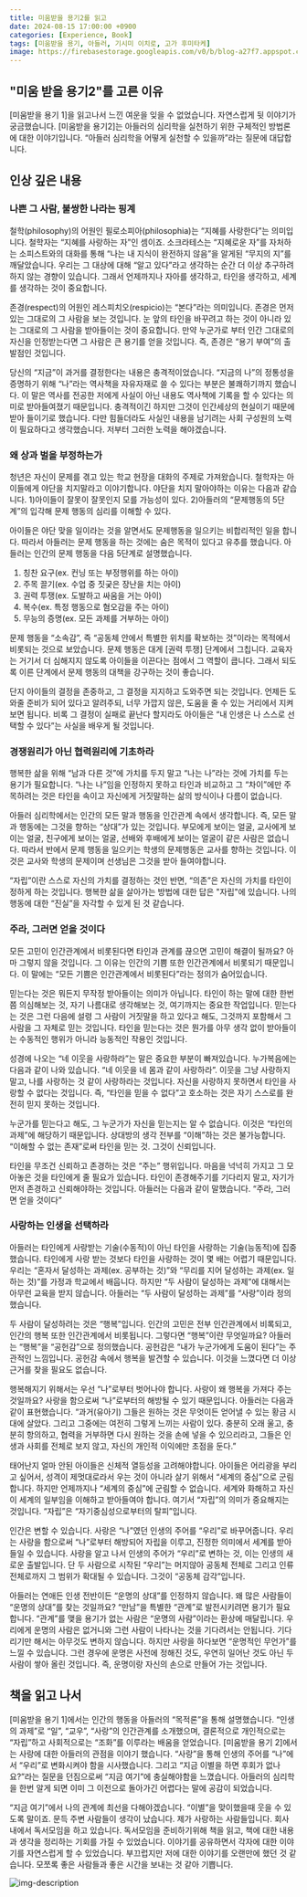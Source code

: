 ```yaml
---
title: 미움받을 용기2를 읽고
date: 2024-08-15 17:00:00 +0900
categories: [Experience, Book]
tags: [미움받을 용기, 아들러, 기시미 이치로, 고가 후미타케]
image: https://firebasestorage.googleapis.com/v0/b/blog-a27f7.appspot.com/o/images%2Fposts%2F2-courage-to-be-disliked-2%2Fcourage-to-be-disliked-2.jpg?alt=media&token=48e8d1c3-e900-4133-923d-0179beb3a095
---
```


## "미움 받을 용기2"를 고른 이유
[미움받을 용기 1]을 읽고나서 느낀 여운을 잊을 수 없었습니다. 자연스럽게 뒷 이야기가 궁금했습니다. [미움받을 용기2]는 아들러의 심리학을 실천하기 위한 구체적인 방법론에 대한 이야기입니다. “아들러 심리학을 어떻게 실천할 수 있을까”라는 질문에 대답합니다. 

## 인상 깊은 내용

### 나쁜 그 사람, 불쌍한 나라는 핑계
철학(philosophy)의 어원인 필로소피아(philosophia)는 “지혜를 사랑한다”는 의미입니다. 철학자는 “지혜를 사랑하는 자”인 셈이죠. 소크라테스는 “지혜로운 자”를 자처하는 소피스트와의 대화를 통해 “나는 내 지식이 완전하지 않음”을 알게된 “무지의 지”를 깨달았습니다. 우리는 그 대상에 대해 “알고 있다”라고 생각하는 순간 더 이상 추구하려하지 않는 경향이 있습니다. 그래서 언제까지나 자아를 생각하고, 타인을 생각하고, 세계를 생각하는 것이 중요합니다.

존경(respect)의 어원인 레스피치오(respicio)는 “본다”라는 의미입니다. 존경은 먼저 있는 그대로의 그 사람을 보는 것입니다. 눈 앞의 타인을 바꾸려고 하는 것이 아니라 있는 그대로의 그 사람을 받아들이는 것이 중요합니다. 만약 누군가로 부터 인간 그대로의 자신을 인정받는다면 그 사람은 큰 용기를 얻을 것입니다. 즉, 존경은 “용기 부여”의 출발점인 것입니다.

당신의 “지금”이 과거를 결정한다는 내용은 충격적이었습니다. “지금의 나”의 정통성을 증명하기 위해 “나”라는 역사책을 자유자재로 쓸 수 있다는 부분은 불쾌하기까지 했습니다. 이 말은 역사를 전공한 저에게 사실이 아닌 내용도 역사책에 기록을 할 수 있다는 의미로 받아들여졌기 때문입니다. 충격적이긴 하지만 그것이 인간세상의 현실이기 때문에 받아 들이기로 했습니다. 다만 힘들더라도 사실인 내용을 남기려는 사회 구성원의 노력이 필요하다고 생각했습니다. 저부터 그러한 노력을 해야겠습니다.

### 왜 상과 벌을 부정하는가
청년은 자신이 문제를 겪고 있는 학교 현장을 대화의 주제로 가져왔습니다. 철학자는 아이들에게 야단을 치지말라고 이야기합니다. 야단을 치지 말아야하는 이유는 다음과 같습니다. 1)아이들이 잘못이 잘못인지 모를 가능성이 있다. 2)아들러의 “문제행동의 5단계”의 입각해 문제 행동의 심리를 이해할 수 있다.

아이들은 야단 맞을 일이라는 것을 알면서도 문제행동을 일으키는 비합리적인 일을 합니다. 따라서 아들러는 문제 행동을 하는 것에는 숨은 목적이 있다고 유추를 했습니다. 아들러는 인간의 문제 행동을 다음 5단계로 설명했습니다.

1. 칭찬 요구(ex. 컨닝 또는 부정행위를 하는 아이)
2. 주목 끌기(ex. 수업 중 짓궂은 장난을 치는 아이)
3. 권력 투쟁(ex. 도발하고 싸움을 거는 아이)
4. 복수(ex. 특정 행동으로 혐오감을 주는 아이)
5. 무능의 증명(ex. 모든 과제를 거부하는 아이)

문제 행동을 “소속감”, 즉 “공동체 안에서 특별한 위치를 확보하는 것”이라는 목적에서 비롯되는 것으로 보았습니다. 문제 행동은 대게 [권력 투쟁] 단계에서 그칩니다. 교육자는 거기서 더 심해지지 않도록 아이들을 이끈다는 점에서 그 역할이 큽니다. 그래서 되도록 이른 단계에서 문제 행동의 대책을 강구하는 것이 좋습니다.

단지 아이들의 결정을 존중하고, 그 결정을 지지하고 도와주면 되는 것입니다. 언제든 도와줄 준비가 되어 있다고 알려주되, 너무 가깝지 않은, 도움을 줄 수 있는 거리에서 지켜보면 됩니다. 비록 그 결정이 실패로 끝난다 할지라도 아이들은 “내 인생은 나 스스로 선택할 수 있다”는 사실을 배우게 될 것입니다.

### 경쟁원리가 아닌 협력원리에 기초하라
행복한 삶을 위해 “남과 다른 것”에 가치를 두지 말고 “나는 나”라는 것에 가치를 두는 용기가 필요합니다. “나는 나”임을 인정하지 못하고 타인과 비교하고 그 “차이”에만 주목하려는 것은 타인을 속이고 자신에게 거짓말하는 삶의 방식이나 다름이 없습니다.

아들러 심리학에서는 인간의 모든 말과 행동을 인간관계 속에서 생각합니다. 즉, 모든 말과 행동에는 그것을 향하는 “상대”가 있는 것입니다. 부모에게 보이는 얼굴, 교사에게 보이는 얼굴, 친구에게 보이는 얼굴, 선배와 후배에게 보이는 얼굴이 같은 사람은 없습니다. 따라서 반에서 문제 행동을 일으키는 학생의 문제행동은 교사를 향하는 것입니다. 이것은 교사와 학생의 문제이며 선생님은 그것을 받아 들여야합니다.

“자립”이란 스스로 자신의 가치를 결정하는 것인 반면, “의존”은 자신의 가치를 타인이 정하게 하는 것입니다. 행복한 삶을 살아가는 방법에 대한 답은 "자립"에 있습니다. 나의 행동에 대한 “진실”을 자각할 수 있게 된 것 같습니다.

### 주라, 그러면 얻을 것이다
모든 고민이 인간관계에서 비롯된다면 타인과 관계를 끊으면 고민이 해결이 될까요? 아마 그렇지 않을 것입니다. 그 이유는 인간의 기쁨 또한 인간관계에서 비롯되기 때문입니다. 이 말에는 “모든 기쁨은 인간관계에서 비롯된다”라는 정의가 숨어있습니다.

믿는다는 것은 뭐든지 무작정 받아들이는 의미가 아닙니다. 타인이 하는 말에 대한 한번쯤 의심해보는 것, 자기 나름대로 생각해보는 것, 여기까지는 중요한 작업입니다. 믿는다는 것은 그런 다음에 설령 그 사람이 거짓말을 하고 있다고 해도, 그것까지 포함해서 그 사람을 그 자체로 믿는 것입니다. 타인을 믿는다는 것은 뭔가를 아무 생각 없이 받아들이는 수동적인 행위가 아니라 능동적인 작용인 것입니다.

성경에 나오는 “네 이웃을 사랑하라”는 말은 중요한 부분이 빠져있습니다. 누가복음에는 다음과 같이 나와 있습니다. “네 이웃을 네 몸과 같이 사랑하라”. 이웃을 그냥 사랑하지 말고, 나를 사랑하는 것 같이 사랑하라는 것입니다. 자신을 사랑하지 못하면서 타인을 사랑할 수 없다는 것입니다. 즉, “타인을 믿을 수 없다”고 호소하는 것은 자기 스스로를 완전히 믿지 못하는 것입니다.

누군가를 믿는다고 해도, 그 누군가가 자신을 믿는지는 알 수 없습니다. 이것은 “타인의 과제”에 해당하기 때문입니다. 상대방의 생각 전부를 “이해”하는 것은 불가능합니다. “이해할 수 없는 존재”로써 타인을 믿는 것. 그것이 신뢰입니다.

타인을 무조건 신뢰하고 존경하는 것은 “주는” 행위입니다. 마음을 넉넉히 가지고 그 모아놓은 것을 타인에게 줄 필요가 있습니다. 타인이 존경해주기를 기다리지 말고, 자기가 먼저 존경하고 신뢰해야하는 것입니다. 아들러는 다음과 같이 말했습니다. “주라, 그러면 얻을 것이다”

### 사랑하는 인생을 선택하라
아들러는 타인에게 사랑받는 기술(수동적)이 아닌 타인을 사랑하는 기술(능동적)에 집중했습니다. 타인에게 사랑 받는 것보다 타인을 사랑하는 것이 몇 배는 어렵기 때문입니다. 우리는 “혼자서 달성하는 과제(ex. 공부하는 것)”와 “무리를 지어 달성하는 과제(ex. 일하는 것)”를 가정과 학교에서 배웁니다. 하지만 “두 사람이 달성하는 과제”에 대해서는 아무런 교육을 받지 않습니다. 아들러는 “두 사람이 달성하는 과제”를 “사랑”이라 정의했습니다.

두 사람이 달성하려는 것은 “행복”입니다. 인간의 고민은 전부 인간관계에서 비록되고, 인간의 행복 또한 인간관계에서 비롯됩니다. 그렇다면 “행복”이란 무엇일까요? 아들러는 “행복”을 “공헌감”으로 정의했습니다. 공헌감은 “내가 누군가에게 도움이 된다”는 주관적인 느낌입니다. 공헌감 속에서 행복을 발견할 수 있습니다. 이것을 느꼈다면 더 이상 근거를 찾을 필요도 없습니다.

행복해지기 위해서는 우선 “나”로부터 벗어나야 합니다. 사랑이 왜 행복을 가져다 주는 것일까요? 사랑을 함으로써 “나”로부터의 해방될 수 있기 때문입니다. 아들러는 다음과 같이 표현했습니다. “과거(유아기) 그들은 원하는 것은 무엇이든 얻어낼 수 있는 황금 시대에 살았다. 그리고 그중에는 여전히 그렇게 느끼는 사람이 있다. 충분히 오래 울고, 충분히 항의하고, 협력을 거부하면 다시 원하는 것을 손에 넣을 수 있으리라고, 그들은 인생과 사회를 전체로 보지 않고, 자신의 개인적 이익에만 초점을 둔다.”

태어난지 얼마 안된 아이들은 신체적 열등성을 고려해야합니다. 아이들은 어리광을 부리고 싶어서, 성격이 제멋대로라서 우는 것이 아니라 살기 위해서 “세계의 중심”으로 군림합니다. 하지만 언제까지나 “세계의 중심”에 군림할 수 없습니다. 세계와 화해하고 자신이 세계의 일부임을 이해하고 받아들여야 합니다. 여기서 “자립”의 의미가 중요해지는 것입니다. “자립”은 “자기중심성으로부터의 탈피”입니다.

인간은 변할 수 있습니다. 사랑은 “나”였던 인생의 주어를 “우리”로 바꾸어줍니다. 우리는 사랑을 함으로써 “나”로부터 해방되어 자립을 이루고, 진정한 의미에서 세계를 받아들일 수 있습니다. 사랑을 알고 나서 인생의 주어가 “우리”로 변하는 것, 이는 인생의 새로운 출발입니다. 단 두 사람으로 시작된 “우리”는 머지않아 공동체 전체로 그리고 인류 전체로까지 그 범위가 확대될 수 있습니다. 그것이 “공동체 감각”입니다.

아들러는 연애든 인생 전반이든 “운명의 상대”를 인정하지 않습니다. 왜 많은 사람들이 “운명의 상대”를 찾는 것일까요? “만남”을 특별한 “관계”로 발전시키려면 용기가 필요합니다. “관계”를 맺을 용기가 없는 사람은 “운명의 사람”이라는 환상에 매달립니다. 우리에게 운명의 사람은 없거니와 그런 사람이 나타나는 것을 기다려서는 안됩니다. 기다리기만 해서는 아무것도 변하지 않습니다. 하지만 사랑을 하다보면 “운명적인 무언가”를 느낄 수 있습니다. 그런 경우에 운명은 사전에 정해진 것도, 우연히 일어난 것도 아닌 두 사람이 쌓아 올린 것입니다. 즉, 운명이랑 자신의 손으로 만들어 가는 것입니다.

## 책을 읽고 나서
[미움받을 용기 1]에서는 인간의 행동을 아들러의 “목적론”을 통해 설명했습니다. “인생의 과제”로 “일”, “교우”, “사랑”의 인간관계를 소개했으며, 결론적으로 개인적으로는 “자립”하고 사회적으로는 “조화”를 이루라는 배움을 얻었습니다. [미움받을 용기 2]에서는 사랑에 대한 아들러의 관점을 이야기 했습니다. “사랑”을 통해 인생의 주어를 “나”에서 “우리”로 변화시켜야 함을 시사했습니다. 그리고 “지금 이별을 하면 후회가 없나요?”라는 질문을 던짐으로써 “지금 여기”에 충실해야함을 느꼈습니다. 아들러의 심리학을 한번 알게 되면 이미 그 이전으로 돌아가긴 어렵다는 말에 공감이 되었습니다.

“지금 여기”에서 나의 관계에 최선을 다해야겠습니다. “이별”을 맞이했을때 웃을 수 있도록 말이죠. 문득 주변 사람들이 생각이 났습니다. 제가 사랑하는 사람들입니다. 회사 내에서 독서모임을 하고 있습니다. 독서모임을 준비하기위해 책을 읽고, 책에 대한 내용과 생각을 정리하는 기회를 가질 수 있었습니다. 이야기를 공유하면서 각자에 대한 이야기를 자연스럽게 할 수 있었습니다. 부끄럽지만 저에 대한 이야기를 오랜만에 했던 것 같습니다. 모쪼록 좋은 사람들과 좋은 시간을 보내는 것 같아 기쁩니다.

![img-description](https://firebasestorage.googleapis.com/v0/b/blog-a27f7.appspot.com/o/images%2Fposts%2F2-courage-to-be-disliked-2%2Fcouple.jpg?alt=media&token=d8742948-c265-4656-8a90-eea0d384f410)
